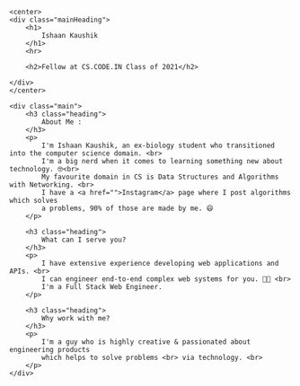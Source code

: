 <!DOCTYPE html>
<html lang="en">
<head>
    <meta charset="UTF-8">
    <meta http-equiv="X-UA-Compatible" content="IE=edge">
    <meta name="viewport" content="width=device-width, initial-scale=1.0">
    <title>Ishaan Kaushik</title>
</head>
<body>
    
    <center>
    <div class="mainHeading">
        <h1>
            Ishaan Kaushik
        </h1>
        <hr>

        <h2>Fellow at CS.CODE.IN Class of 2021</h2>

    </div>
    </center>

    <div class="main">
        <h3 class="heading">
            About Me :
        </h3>
        <p>
            I'm Ishaan Kaushik, an ex-biology student who transitioned into the computer science domain. <br>
            I'm a big nerd when it comes to learning something new about technology. 🤓<br>
            My favourite domain in CS is Data Structures and Algorithms with Networking. <br>
            I have a <a href="">Instagram</a> page where I post algorithms which solves
            a problems, 90% of those are made by me. 😄
        </p>

        <h3 class="heading">
            What can I serve you?
        </h3>
        <p>
            I have extensive experience developing web applications and APIs. <br>
            I can engineer end-to-end complex web systems for you. 💪🏼 <br>
            I'm a Full Stack Web Engineer.
        </p>

        <h3 class="heading">
            Why work with me?
        </h3>
        <p>
            I'm a guy who is highly creative & passionated about engineering products
            which helps to solve problems <br> via technology. <br>
        </p>
    </div>

</body>
</html>
